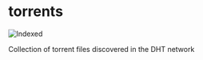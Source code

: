 torrents 
========
![Indexed](https://img.shields.io/badge/indexed-135252-blue)

Collection of torrent files discovered in the DHT network
